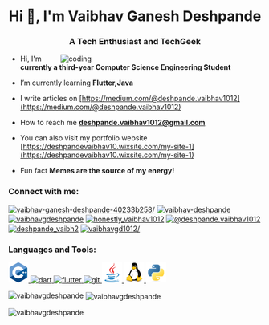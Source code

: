 <h1 align="center">Hi 👋, I'm Vaibhav Ganesh Deshpande</h1>
<h3 align="center">A Tech Enthusiast and TechGeek</h3>

<img align="right" alt="coding" width="400" src="https://cdn.dribbble.com/users/330915/screenshots/3587000/10_coding_dribbble.gif">


- Hi, I'm **currently a third-year Computer Science Engineering Student**

-  I’m currently learning **Flutter,Java**

-  I write articles on [https://medium.com/@deshpande.vaibhav1012](https://medium.com/@deshpande.vaibhav1012)

-  How to reach me **deshpande.vaibhav1012@gmail.com**

- You can also visit my portfolio website [https://deshpandevaibhav10.wixsite.com/my-site-1](https://deshpandevaibhav10.wixsite.com/my-site-1)


-  Fun fact **Memes are the source of my energy!**


<h3 align="left">Connect with me:</h3>
<p align="left">
<a href="https://linkedin.com/in/vaibhav-ganesh-deshpande-40233b258/" target="blank"><img align="center" src="https://raw.githubusercontent.com/rahuldkjain/github-profile-readme-generator/master/src/images/icons/Social/linked-in-alt.svg" alt="vaibhav-ganesh-deshpande-40233b258/" height="30" width="40" /></a>
<a href="https://stackoverflow.com/users/22552100/vaibhav-deshpande" target="blank"><img align="center" src="https://raw.githubusercontent.com/rahuldkjain/github-profile-readme-generator/master/src/images/icons/Social/stack-overflow.svg" alt="vaibhav-deshpande" height="30" width="40" /></a>
<a href="https://kaggle.com/vaibhavgdeshpande" target="blank"><img align="center" src="https://raw.githubusercontent.com/rahuldkjain/github-profile-readme-generator/master/src/images/icons/Social/kaggle.svg" alt="vaibhavgdeshpande" height="30" width="40" /></a>
<a href="https://instagram.com/honestly_vaibhav1012" target="blank"><img align="center" src="https://raw.githubusercontent.com/rahuldkjain/github-profile-readme-generator/master/src/images/icons/Social/instagram.svg" alt="honestly_vaibhav1012" height="30" width="40" /></a>
<a href="https://medium.com/@deshpande.vaibhav1012" target="blank"><img align="center" src="https://raw.githubusercontent.com/rahuldkjain/github-profile-readme-generator/master/src/images/icons/Social/medium.svg" alt="@deshpande.vaibhav1012" height="30" width="40" /></a>
<a href="https://www.hackerrank.com/deshpande_vaibh2" target="blank"><img align="center" src="https://raw.githubusercontent.com/rahuldkjain/github-profile-readme-generator/master/src/images/icons/Social/hackerrank.svg" alt="deshpande_vaibh2" height="30" width="40" /></a>
<a href="https://www.leetcode.com/vaibhavgd1012/" target="blank"><img align="center" src="https://raw.githubusercontent.com/rahuldkjain/github-profile-readme-generator/master/src/images/icons/Social/leet-code.svg" alt="vaibhavgd1012/" height="30" width="40" /></a>
</p>

<h3 align="left">Languages and Tools:</h3>
<p align="left"> <a href="https://www.w3schools.com/cpp/" target="_blank" rel="noreferrer"> <img src="https://raw.githubusercontent.com/devicons/devicon/master/icons/cplusplus/cplusplus-original.svg" alt="cplusplus" width="40" height="40"/> </a> <a href="https://dart.dev" target="_blank" rel="noreferrer"> <img src="https://www.vectorlogo.zone/logos/dartlang/dartlang-icon.svg" alt="dart" width="40" height="40"/> </a> <a href="https://flutter.dev" target="_blank" rel="noreferrer"> <img src="https://www.vectorlogo.zone/logos/flutterio/flutterio-icon.svg" alt="flutter" width="40" height="40"/> </a> <a href="https://git-scm.com/" target="_blank" rel="noreferrer"> <img src="https://www.vectorlogo.zone/logos/git-scm/git-scm-icon.svg" alt="git" width="40" height="40"/> </a> <a href="https://www.java.com" target="_blank" rel="noreferrer"> <img src="https://raw.githubusercontent.com/devicons/devicon/master/icons/java/java-original.svg" alt="java" width="40" height="40"/> </a> <a href="https://www.linux.org/" target="_blank" rel="noreferrer"> <img src="https://raw.githubusercontent.com/devicons/devicon/master/icons/linux/linux-original.svg" alt="linux" width="40" height="40"/> </a> <a href="https://www.python.org" target="_blank" rel="noreferrer"> <img src="https://raw.githubusercontent.com/devicons/devicon/master/icons/python/python-original.svg" alt="python" width="40" height="40"/> </a> </p>

<p><img align="left" src="https://github-readme-stats.vercel.app/api/top-langs?username=vaibhavgdeshpande&show_icons=true&locale=en&layout=compact" alt="vaibhavgdeshpande" /></p>

<p>&nbsp;<img align="center" src="https://github-readme-stats.vercel.app/api?username=vaibhavgdeshpande&show_icons=true&locale=en" alt="vaibhavgdeshpande" /></p>

<p><img align="center" src="https://github-readme-streak-stats.herokuapp.com/?user=vaibhavgdeshpande&" alt="vaibhavgdeshpande" /></p>
